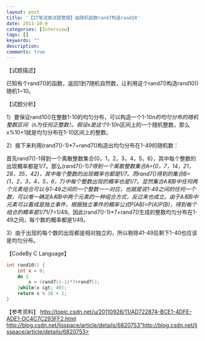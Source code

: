 ```yaml
---
layout: post
title: '【IT笔试面试题整理】由随机函数rand7构造rand10'
date: 2011-10-9
categories: [Interview]
tags: []
keywords: ""
description: 
comments: true
---
```

【试题描述】

已知有个rand7()的函数，返回1到7随机自然数，让利用这个rand7()构造rand10()随机1~10。

【试题分析】

1）要保证rand10()在整数1-10的均匀分布，可以构造一个1-10*n的均匀分布的随机整数区间（n为任何正整数）。假设x是这个1-10*n区间上的一个随机整数，那么x%10+1就是均匀分布在1-10区间上的整数。

2）接下来利用(rand7()-1)*7+rand7()构造出均匀分布在1-49的随机数：

首先rand7()-1得到一个离散整数集合{0，1，2，3，4，5，6}，其中每个整数的出现概率都是1/7。那么(rand7()-1)*7得到一个离散整数集合A={0，7，14，21，28，35，42}，其中每个整数的出现概率也都是1/7。而rand7()得到的集合B={1，2，3，4，5，6，7}中每个整数出现的概率也是1/7。显然集合A和B中任何两个元素组合可以与1-49之间的一个整数一一对应，也就是说1-49之间的任何一个数，可以唯一确定A和B中两个元素的一种组合方式，反过来也成立。由于A和B中元素可以看成是独立事件，根据独立事件的概率公式P(AB)=P(A)P(B)，得到每个组合的概率是1/7*1/7=1/49。因此(rand7()-1)*7+rand7()生成的整数均匀分布在1-49之间，每个数的概率都是1/49。

3）由于出现的每个数的出现都是相对独立的，所以剔除41-49后剩下1-40也应该是均匀分布。

【CodeBy C Language】

``` c
int rand10() {
    int x = 0;
    do {
        x = (rand7()-1)*7+rand7();
    }while(x &gt; 40);
    return x % 10 + 1;
}
```

【参考资料】
<http://topic.csdn.net/u/20110926/11/AD722874-BCE1-4DFE-ADE1-DC4C7C293FF2.html>
<http://blog.csdn.net/ljsspace/article/details/6820753">http://blog.csdn.net/ljsspace/article/details/6820753>
